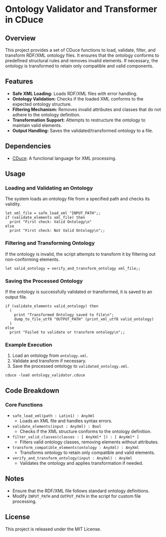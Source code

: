 # Ontology Validator and Transformer in CDuce

## Overview
This project provides a set of CDuce functions to load, validate, filter, and transform RDF/XML ontology files. It ensures that the ontology conforms to predefined structural rules and removes invalid elements. If necessary, the ontology is transformed to retain only compatible and valid components.

## Features
- **Safe XML Loading:** Loads RDF/XML files with error handling.
- **Ontology Validation:** Checks if the loaded XML conforms to the expected ontology structure.
- **Filtering Mechanism:** Removes invalid attributes and classes that do not adhere to the ontology definition.
- **Transformation Support:** Attempts to restructure the ontology to maintain valid elements.
- **Output Handling:** Saves the validated/transformed ontology to a file.

## Dependencies
- [CDuce](http://www.cduce.org/): A functional language for XML processing.

## Usage
### Loading and Validating an Ontology
The system loads an ontology file from a specified path and checks its validity.
```cduce
let xml_file = safe_load_xml "INPUT_PATH";;
if (validate_elements xml_file) then
  print "First check: Valid Ontology\n"
else
  print "First check: Not Valid Ontology\n";;
```
### Filtering and Transforming Ontology
If the ontology is invalid, the script attempts to transform it by filtering out non-conforming elements.
```cduce
let valid_ontology = verify_and_transform_ontology xml_file;;
```
### Saving the Processed Ontology
If the ontology is successfully validated or transformed, it is saved to an output file.
```cduce
if (validate_elements valid_ontology) then
  (
    print "Transformed Ontology saved to file\n";
    dump_to_file_utf8 "OUTPUT_PATH" (print_xml_utf8 valid_ontology)
  )
else
  print "Failed to validate or transform ontology\n";;
```
### Example Execution
1. Load an ontology from `ontology.xml`.
2. Validate and transform if necessary.
3. Save the processed ontology to `validated_ontology.xml`.
```shell
cduce -load ontology_validator.cduce
```

## Code Breakdown
### Core Functions
- `safe_load_xml(path : Latin1) : AnyXml`
  - Loads an XML file and handles syntax errors.
- `validate_elements(input : AnyXml) : Bool`
  - Checks if the XML structure conforms to the ontology definition.
- `filter_valid_classes(classes : [ AnyXml* ]) : [ AnyXml* ]`
  - Filters valid ontology classes, removing elements without attributes.
- `transform_compatible_elements(ontology : AnyXml) : AnyXml`
  - Transforms ontology to retain only compatible and valid elements.
- `verify_and_transform_ontology(input : AnyXml) : AnyXml`
  - Validates the ontology and applies transformation if needed.

## Notes
- Ensure that the RDF/XML file follows standard ontology definitions.
- Modify `INPUT_PATH` and `OUTPUT_PATH` in the script for custom file processing.

## License
This project is released under the MIT License.

